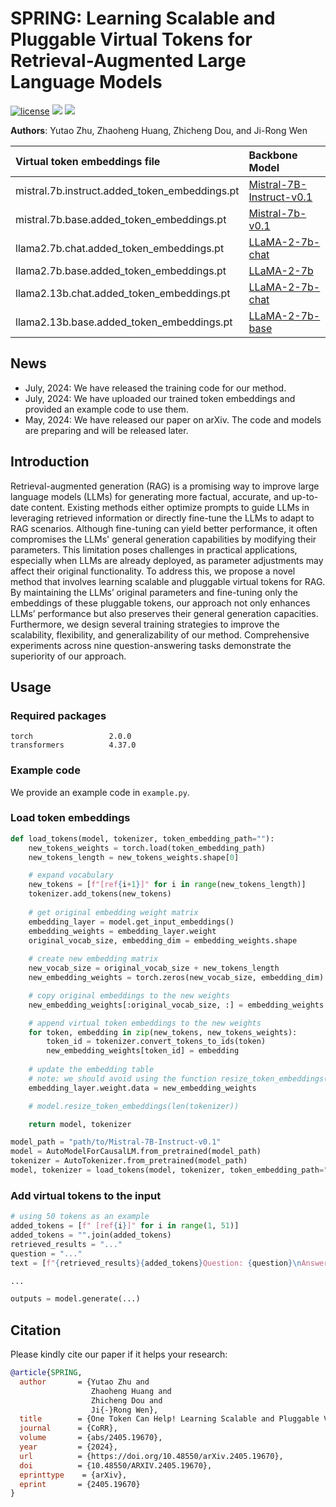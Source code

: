 # SPRING: Learning Scalable and Pluggable Virtual Tokens for Retrieval-Augmented Large Language Models

<p>
<a href="https://github.com/DaoD/SPRING/blob/main/LICENSE"><img src="https://img.shields.io/badge/License-MIT-blue" alt="license"></a>
<a href="https://arxiv.org/abs/2405.19670"><img src="https://img.shields.io/badge/Paper-Arxiv-red"></a>
<a href="https://huggingface.co/yutaozhu94/SPRING"><img src="https://img.shields.io/badge/Embeddings-%F0%9F%A4%97%20Hugging%20Face-8A2BE2"></a>
</p>

**Authors**: Yutao Zhu, Zhaoheng Huang, Zhicheng Dou, and Ji-Rong Wen

| Virtual token embeddings file                                                    | Backbone Model                                                          |
|:---------------------------------------------------------------------------------|:------------------------------------------------------------------------|
| mistral.7b.instruct.added_token_embeddings.pt       | [Mistral-7B-Instruct-v0.1](https://huggingface.co/mistralai/Mistral-7B-Instruct-v0.1)                |
| mistral.7b.base.added_token_embeddings.pt           | [Mistral-7b-v0.1](https://huggingface.co/mistralai/Mistral-7B-v0.1)                                  |
| llama2.7b.chat.added_token_embeddings.pt            | [LLaMA-2-7b-chat](https://huggingface.co/meta-llama/Llama-2-7b-chat-hf)                              |
| llama2.7b.base.added_token_embeddings.pt            | [LLaMA-2-7b](https://huggingface.co/meta-llama/Llama-2-7b-hf)                                        |
| llama2.13b.chat.added_token_embeddings.pt           | [LLaMA-2-7b-chat](https://huggingface.co/meta-llama/Llama-2-13b-chat-hf)                             |
| llama2.13b.base.added_token_embeddings.pt           | [LLaMA-2-7b-base](https://huggingface.co/meta-llama/Llama-2-13b-hf)                                  |

## News
- July, 2024: We have released the training code for our method.
- July, 2024: We have uploaded our trained token embeddings and provided an example code to use them.
- May, 2024: We have released our paper on arXiv. The code and models are preparing and will be released later.

## Introduction

Retrieval-augmented generation (RAG) is a promising way to improve large language models (LLMs) for generating more factual, accurate, and up-to-date content. Existing methods either optimize prompts to guide LLMs in leveraging retrieved information or directly fine-tune the LLMs to adapt to RAG scenarios. Although fine-tuning can yield better performance, it often compromises the LLMs' general generation capabilities by modifying their parameters. This limitation poses challenges in practical applications, especially when LLMs are already deployed, as parameter adjustments may affect their original functionality. To address this, we propose a novel method that involves learning scalable and pluggable virtual tokens for RAG. By maintaining the LLMs’ original parameters and fine-tuning only the embeddings of these pluggable tokens, our approach not only enhances LLMs’ performance but also preserves their general generation capacities. Furthermore, we design several training strategies to improve the scalability, flexibility, and generalizability of our method. Comprehensive experiments across nine question-answering tasks demonstrate the superiority of our approach.

## Usage

### Required packages
```
torch                 2.0.0
transformers          4.37.0
```

### Example code
We provide an example code in `example.py`.

### Load token embeddings
```python
def load_tokens(model, tokenizer, token_embedding_path=""):
    new_tokens_weights = torch.load(token_embedding_path)
    new_tokens_length = new_tokens_weights.shape[0]

    # expand vocabulary
    new_tokens = [f"[ref{i+1}]" for i in range(new_tokens_length)]
    tokenizer.add_tokens(new_tokens)
    
    # get original embedding weight matrix
    embedding_layer = model.get_input_embeddings()
    embedding_weights = embedding_layer.weight
    original_vocab_size, embedding_dim = embedding_weights.shape
    
    # create new embedding matrix
    new_vocab_size = original_vocab_size + new_tokens_length
    new_embedding_weights = torch.zeros(new_vocab_size, embedding_dim)

    # copy original embeddings to the new weights
    new_embedding_weights[:original_vocab_size, :] = embedding_weights

    # append virtual token embeddings to the new weights
    for token, embedding in zip(new_tokens, new_tokens_weights):
        token_id = tokenizer.convert_tokens_to_ids(token)
        new_embedding_weights[token_id] = embedding
    
    # update the embedding table
    # note: we should avoid using the function resize_token_embeddings() because this function will also change the lm_head of the model
    embedding_layer.weight.data = new_embedding_weights

    # model.resize_token_embeddings(len(tokenizer))

    return model, tokenizer

model_path = "path/to/Mistral-7B-Instruct-v0.1"
model = AutoModelForCausalLM.from_pretrained(model_path)
tokenizer = AutoTokenizer.from_pretrained(model_path)
model, tokenizer = load_tokens(model, tokenizer, token_embedding_path="/path/to/mistral.7b.instruct.added_token_embeddings.pt")
```

### Add virtual tokens to the input
```python
# using 50 tokens as an example
added_tokens = [f" [ref{i}]" for i in range(1, 51)]
added_tokens = "".join(added_tokens)
retrieved_results = "..."
question = "..."
text = [f"{retrieved_results}{added_tokens}Question: {question}\nAnswer:"]

...

outputs = model.generate(...)

```


## Citation
Please kindly cite our paper if it helps your research:
```BibTex
@article{SPRING,
  author       = {Yutao Zhu and
                  Zhaoheng Huang and
                  Zhicheng Dou and
                  Ji{-}Rong Wen},
  title        = {One Token Can Help! Learning Scalable and Pluggable Virtual Tokens for Retrieval-Augmented Large Language Models},
  journal      = {CoRR},
  volume       = {abs/2405.19670},
  year         = {2024},
  url          = {https://doi.org/10.48550/arXiv.2405.19670},
  doi          = {10.48550/ARXIV.2405.19670},
  eprinttype    = {arXiv},
  eprint       = {2405.19670}
}
```

